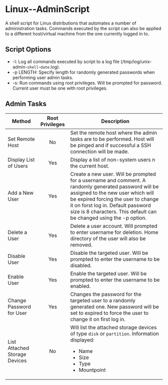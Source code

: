 # Linux--AdminScript

A shell script for Linux distributions that automates a number of administration tasks. Commands executed by the script can also be applied to a different host/virtual machine from the one currently logged in to.

## Script Options

* -l: Log all commands executed by script to a log file (/tmp/log/unix-admin-`shell`-`date`.log).
* -p LENGTH: Specify length for randomly generated passwords when performing user admin tasks.
* -s: Run commands using root privileges. Will be prompted for password. Current user must be one with root privileges.

## Admin Tasks

|Method|Root Privileges|Description|
|------|:-------------:|-----------|
|Set Remote Host|No|Set the remote host where the admin tasks are to be performed. Host will be pinged and if successful a SSH connection will be made.|
|Display List of Users|Yes|Display a list of non-system users n the current host.|
|Add a New User|Yes|Create a new user. Will be prompted for a username and comment. A randomly generated password will be assigned to the new user which will be expired forcing the user to change it on forst log in. Default password size is 8 characters. This default can be changed using the -p option.|
|Delete a User|Yes|Delete a user account. Will prompted to enter username for deletion. Home directory of the user will also be removed.|
|Disable User|Yes|Disable the targeted user. Will be prompted to enter the username to be disabled.|
|Enable User|Yes|Enable the targeted user. Will be prompted to enter the username to be enabled.|
|Change Password for User|Yes|Changes the password for the targeted user to a randomly generated one. New password will be set to expired to force the user to change it on first log in.|
|List Attached Storage Devices|No|Will list the attached storage devices of type `disk` or `partition`. Information displayed:<ul><li>Name</li><li>Size</li><li>Type</li><li>Mountpoint</li>|
